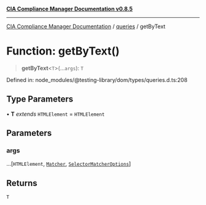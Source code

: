 [**CIA Compliance Manager Documentation v0.8.5**](../../../README.md)

***

[CIA Compliance Manager Documentation](../../../globals.md) / [queries](../README.md) / getByText

# Function: getByText()

> **getByText**\<`T`\>(...`args`): `T`

Defined in: node\_modules/@testing-library/dom/types/queries.d.ts:208

## Type Parameters

• **T** *extends* `HTMLElement` = `HTMLElement`

## Parameters

### args

...\[`HTMLElement`, [`Matcher`](../../../type-aliases/Matcher.md), [`SelectorMatcherOptions`](../../queryHelpers/interfaces/SelectorMatcherOptions.md)\]

## Returns

`T`
